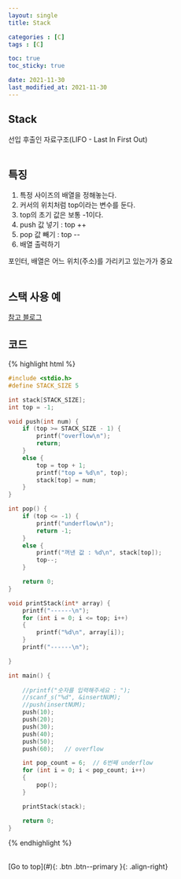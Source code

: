 ```yaml
---
layout: single
title: Stack

categories : [C]
tags : [C]

toc: true
toc_sticky: true

date: 2021-11-30
last_modified_at: 2021-11-30
---
```


## Stack  

선입 후출인 자료구조(LIFO - Last In First Out)  
<br>

## 특징

1. 특정 사이즈의 배열을 정해놓는다.  
2. 커서의 위치처럼 top이라는 변수를 둔다.  
3. top의 초기 값은 보통 -1이다.  
4. push 값 넣기 : top ++  
5. pop 값 빼기  : top --  
6. 배열 출력하기  

포인터, 배열은 어느 위치(주소)를 가리키고 있는가가 중요  
<br>

## 스택 사용 예
[참고 블로그](https://gmlwjd9405.github.io/2018/08/03/data-structure-stack.html)
<br>

## 코드
{% highlight html %}
```c
#include <stdio.h>
#define STACK_SIZE 5

int stack[STACK_SIZE];
int top = -1;

void push(int num) {
	if (top >= STACK_SIZE - 1) {
		printf("overflow\n");
		return;
	}
	else {
		top = top + 1;
		printf("top = %d\n", top);
		stack[top] = num;
	}
}

int pop() {
	if (top <= -1) {
		printf("underflow\n");
		return -1;
	}
	else {
		printf("꺼낸 값 : %d\n", stack[top]);
		top--;
	}

	return 0;
}

void printStack(int* array) {
	printf("------\n");
	for (int i = 0; i <= top; i++)
	{	
		printf("%d\n", array[i]);
	}
	printf("------\n");

}

int main() {
	
	//printf("숫자를 입력해주세요 : ");
	//scanf_s("%d", &insertNUM);
	//push(insertNUM);
	push(10);
	push(20);
	push(30);
	push(40);
	push(50);
	push(60);   // overflow

	int pop_count = 6;  // 6번째 underflow
	for (int i = 0; i < pop_count; i++)
	{
		pop();
	}

	printStack(stack);

	return 0;
}

```
{% endhighlight %}


<br>
[Go to top](#){: .btn .btn--primary }{: .align-right}